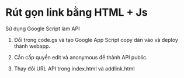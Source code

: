 # Rút gọn link bằng HTML + Js

Sử dụng Google Script làm API
1. Đổi <IDsheet> trong code.gs và tạo Google App Script copy dán vào và deploy thành webapp.

2. Cần cấp quyền edit và anonymous để thành API public.
  
3. Thay đổi URL API trong index.html và addlink.html
